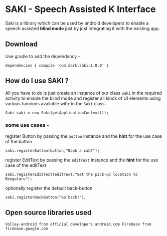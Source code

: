 # SAKI - Speech Assisted K Interface

  Saki is a library which can be used by android developers to enable a speech assisted **blind mode** just by just integrating it with the existing app.


## Download

Use gradle to add the dependancy - 

`
dependencies {
  compile 'com.dark.saki:1.0.0'
}
`


## How do I use SAKI ?

All you have to do is just create an instance of our class `Saki` in the required activity to enable the blind mode and register all kinds of UI elements using various funcions available with-in the `Saki` class.


`
Saki saki = new Saki(getApplicationContext());
`


### some use cases - 

register Button by passing the `button` instance and the **hint** for the use case of the button

`
saki.registerButton(button,"Book a cab!");
`

register EditText by passing the `editText` instance and the **hint** for the use case of the editText

`
saki.registerEditText(editText,"Set the pick-up location to Bengaluru");
`

optionally register the default back-button 

`
saki.registerBackButton("Go back!");
`


## Open source libraries used

`
Volley-android from official developers.android.com
Firebase from firebase.google.com
`
